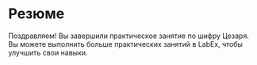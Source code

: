 # Резюме

Поздравляем! Вы завершили практическое занятие по шифру Цезаря. Вы можете выполнить больше практических занятий в LabEx, чтобы улучшить свои навыки.
